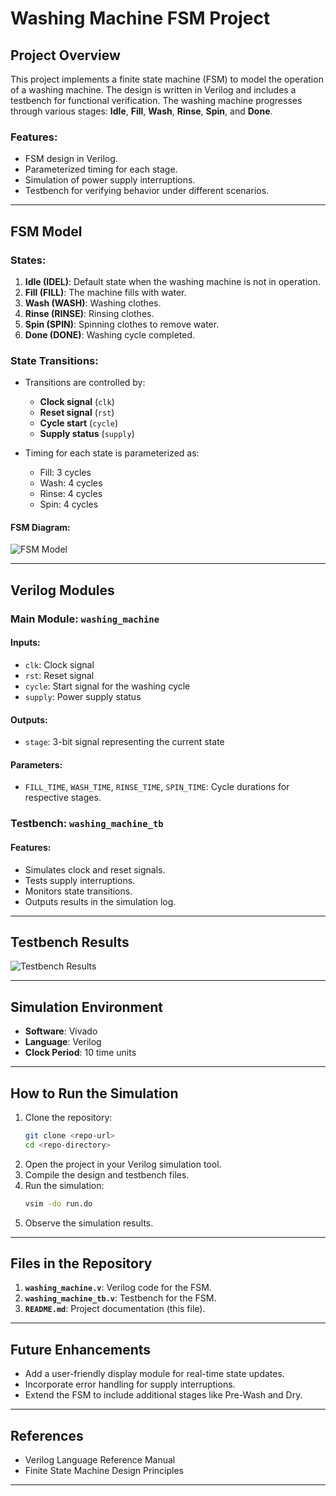 # Washing Machine FSM Project

## Project Overview
This project implements a finite state machine (FSM) to model the operation of a washing machine. The design is written in Verilog and includes a testbench for functional verification. The washing machine progresses through various stages: **Idle**, **Fill**, **Wash**, **Rinse**, **Spin**, and **Done**.

### Features:
- FSM design in Verilog.
- Parameterized timing for each stage.
- Simulation of power supply interruptions.
- Testbench for verifying behavior under different scenarios.

---

## FSM Model

### States:
1. **Idle (IDEL)**: Default state when the washing machine is not in operation.
2. **Fill (FILL)**: The machine fills with water.
3. **Wash (WASH)**: Washing clothes.
4. **Rinse (RINSE)**: Rinsing clothes.
5. **Spin (SPIN)**: Spinning clothes to remove water.
6. **Done (DONE)**: Washing cycle completed.

### State Transitions:
- Transitions are controlled by:
  - **Clock signal** (`clk`)
  - **Reset signal** (`rst`)
  - **Cycle start** (`cycle`)
  - **Supply status** (`supply`)
  
- Timing for each state is parameterized as:
  - Fill: 3 cycles
  - Wash: 4 cycles
  - Rinse: 4 cycles
  - Spin: 4 cycles

#### FSM Diagram:
![FSM Model](#)

---

## Verilog Modules

### Main Module: `washing_machine`
#### Inputs:
- `clk`: Clock signal
- `rst`: Reset signal
- `cycle`: Start signal for the washing cycle
- `supply`: Power supply status

#### Outputs:
- `stage`: 3-bit signal representing the current state

#### Parameters:
- `FILL_TIME`, `WASH_TIME`, `RINSE_TIME`, `SPIN_TIME`: Cycle durations for respective stages.

### Testbench: `washing_machine_tb`
#### Features:
- Simulates clock and reset signals.
- Tests supply interruptions.
- Monitors state transitions.
- Outputs results in the simulation log.

---

## Testbench Results
![Testbench Results](#)

---

## Simulation Environment
- **Software**: Vivado
- **Language**: Verilog
- **Clock Period**: 10 time units

---

## How to Run the Simulation
1. Clone the repository:
   ```bash
   git clone <repo-url>
   cd <repo-directory>
   ```
2. Open the project in your Verilog simulation tool.
3. Compile the design and testbench files.
4. Run the simulation:
   ```bash
   vsim -do run.do
   ```
5. Observe the simulation results.

---

## Files in the Repository
1. **`washing_machine.v`**: Verilog code for the FSM.
2. **`washing_machine_tb.v`**: Testbench for the FSM.
3. **`README.md`**: Project documentation (this file).

---

## Future Enhancements
- Add a user-friendly display module for real-time state updates.
- Incorporate error handling for supply interruptions.
- Extend the FSM to include additional stages like Pre-Wash and Dry.

---

## References
- Verilog Language Reference Manual
- Finite State Machine Design Principles

---
